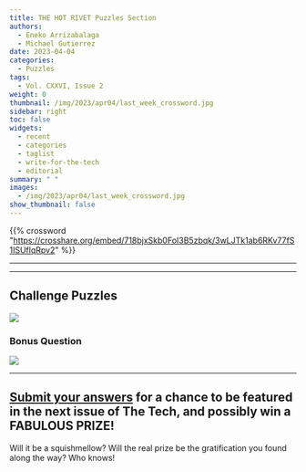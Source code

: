 ```yaml
---
title: THE HOT RIVET Puzzles Section
authors:
  - Eneko Arrizabalaga
  - Michael Gutierrez
date: 2023-04-04
categories:
  - Puzzles
tags:
  - Vol. CXXVI, Issue 2
weight: 0
thumbnail: /img/2023/apr04/last_week_crossword.jpg
sidebar: right
toc: false
widgets:
  - recent
  - categories
  - taglist
  - write-for-the-tech
  - editorial
summary: " "
images:
  - /img/2023/apr04/last_week_crossword.jpg
show_thumbnail: false
---
```


{{% crossword "https://crosshare.org/embed/718bjxSkb0FoI3B5zbqk/3wLJTk1ab6RKv77fS1ISUflqRpv2" %}}

---
---

## Challenge Puzzles
![](/img/2023/apr04/puzzle_2.png)

### Bonus Question
![](/img/2023/apr04/puzzle_1.png)

---

## [Submit your answers](https://forms.gle/HFsMZPgXTSiz5EMj7) for a chance to be featured in the next issue of The Tech, and possibly win a FABULOUS PRIZE!
Will it be a squishmellow? Will the real prize be the gratification you found along the way? Who knows!